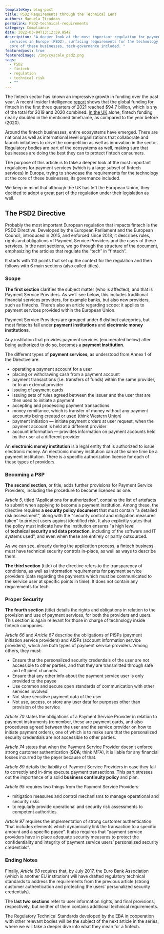 ```yaml
---
templateKey: blog-post
title: PSD2 Requirements through the Technical Lens
authors: Manuela Țicudean
permalink: PSD2-technical-requirements
category: Compliance
date: 2022-03-04T13:12:59.854Z
description: "A deeper look at the most important regulation for payment
  services in Europe (PSD2), surfacing requirements for the technology at the
  core of these businesses, tech-governance included. "
featuredpost: true
featuredimage: /img/cyscale_psd2.png
tags:
  - PSD2
  - fintech
  - regulation
  - technical risk
  - ""
---
```

The fintech sector has known an impressive growth in funding over the past year. A recent Insider Intelligence [report](https://www.emarketer.com/content/insider-intelligence-fintech-trends-watch-2022) shows that the global funding for fintech in the first three quarters of 2021 reached $94.7 billion, which is shy of the total for 2019 and 2020 combined. [In the UK](https://member.fintech.global/2021/12/15/uk-fintech-funding-nearly-doubled-in-the-first-three-quarters-of-2021-outpacing-global-average/) alone, fintech funding nearly doubled in the mentioned timeframe, as compared to the year before (2020). 

Around the fintech businesses, entire ecosystems have emerged. There are national as well as international level organizations that collaborate and launch initiatives to drive the competition as well as innovation in the sector. Regulatory bodies are part of the ecosystems as well, making sure that businesses are doing the best they can to protect fintech consumers. 

The purpose of this article is to take a deeper look at the most important regulations for payment services (which is a large subset of fintech services) in Europe, trying to showcase the requirements for the technology at the core of these businesses, its governance included. 

We keep in mind that although the UK has left the European Union, they decided to adopt a great part of the regulation under their legislation as well.

## The PSD2 Directive

Probably the most important European regulation that impacts fintech is the PSD2 Directive. Developed by the European Parliament and the European Council, introduced in 2015, and enforced since 2018, it describes rules, rights and obligations of Payment Service Providers and the users of these services. In the next sections, we go through the structure of the document, emphasizing the articles that regulate the “tech” in “fintech”.

It starts with 113 points that set up the context for the regulation and then follows with 6 main sections (also called titles).

### Scope

**The first section** clarifies the subject matter (who is affected), and that is Payment Service Providers. As we’ll see below, this includes traditional financial services providers, for example banks, but also new providers, such as fintechs. There’s also an article regarding scope: it applies to payment services provided within the European Union.

Payment Service Providers are grouped under 6 distinct categories, but most fintechs fall under **payment institutions** and **electronic money institutions**.

Any institution that provides payment services (enumerated below) after being authorized to do so, becomes a **payment institution**.

The different types of **payment services**, as understood from Annex 1 of the Directive are: 

* operating a payment account for a user
* placing or withdrawing cash from a payment account
* payment transactions (i.e. transfers of funds) within the same provider, or to an external provider
* issuing of payment cards
* issuing sets of rules agreed between the issuer and the user that are then used to initiate a payment
* accepting and processing payment transactions
* money remittance, which is transfer of money without any payment accounts being created or used (think Western Union)
* payment initiation — initiate payment orders at user request, when the payment account is held at a different provider
* account information — provides information on payment accounts held by the user at a different provider

An **electronic money institution** is a legal entity that is authorized to issue electronic money. An electronic money institution can at the same time be a payment institution. There is a specific authorization license for each of these types of providers.

### Becoming a PSP

**The second section**, or title, adds further provisions for Payment Service Providers, including the procedure to become licensed as one.  

*Article 5*, titled “Applications for authorization”, contains the list of artefacts to submit when applying to become a payment institution. Among these, the directive requires **a security policy document** that must contain "a detailed risk assessment", along with the "security control and mitigation measures taken" to protect users against identified risk. It also explicitly states that the policy must indicate how the institution ensures "a high level of **technical security and data protection**, including of the software and IT systems used", and even when these are entirely or partly outsourced. 

As we can see, already during the application process, a fintech business must have technical security controls in-place, as well as ways to describe them.

**The third section** (title) of the directive refers to the transparency of conditions, as well as information requirements for payment service providers (data regarding the payments which must be communicated to the service user at specific points in time). It does not contain any requirements for tech.

### Proper Security

**The fourth section** (title) details the rights and obligations in relation to the provision and use of payment services, for both the providers and users. This section is again relevant for those in charge of technology inside fintech companies.  

*Article 66* and *Article 67* describe the obligations of PISPs (payment initiation service providers) and AISPs (account information service providers), which are both types of payment service providers. Among others, they must: 

* Ensure that the personalized security credentials of the user are not accessible to other parties, and that they are transmitted through safe and efficient channels. 
* Ensure that any other info about the payment service user is only provided to the payee 
* Use common and secure open standards of communication with other services involved
* Not store sensitive payment data of the user 
* Not use, access, or store any user data for purposes other than provision of the service

*Article 70* states the obligations of a Payment Service Provider in relation to payment instruments (remember, these are payment cards, and also procedures agreed between the user and the service provider on how to initiate payment orders), one of which is to make sure that the personalized security credentials are not accessible to other parties.

*Article 74* states that when the Payment Service Provider doesn’t enforce strong customer authentication (**SCA**; think MFA), it is liable for any financial losses incurred by the payer because of that.

*Article 89* details the liability of Payment Service Providers in case they fail to correctly and in-time execute payment transactions. This part stresses out the importance of a solid **business continuity policy** and plan.

*Article 95* requires two things from the Payment Service Providers:

* mitigation measures and control mechanisms to manage operational and security risks
* to regularly provide operational and security risk assessments to competent authorities.

*Article 97* requires the implementation of strong customer authentication “that includes elements which dynamically link the transaction to a specific amount and a specific payee”. It also requires that “payment service providers have in place adequate security measures to protect the confidentiality and integrity of payment service users’ personalized security credentials”.

### Ending Notes

Finally, *Article 98* requires that, by July 2017, the Euro Bank Association (which is another EU institution) will have drafted regulatory technical standards to address the requirements from the previous article (strong customer authentication and protecting the users’ personalized security credentials).

The **last two sections** refer to user information rights, and final provisions, respectively, but neither of them contains additional technical requirements.

The Regulatory Technical Standards developed by the EBA in cooperation with other relevant bodies will be the subject of the next article in the series, where we will take a deeper dive into what they mean for a fintech.